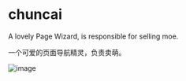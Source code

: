 # chuncai
A lovely Page Wizard, is responsible for selling moe.

一个可爱的页面导航精灵，负责卖萌。

![image](https://raw.githubusercontent.com/shalldie/chuncai/master/img/GIF.gif)

